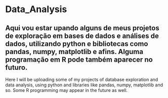 # Data_Analysis
Aqui vou estar upando alguns de meus projetos de exploração em bases de dados e análises de dados, utilizando python e bibliotecas como pandas, numpy, matplotlib e afins. Alguma programação em R pode também aparecer no futuro.
-----------
Here I will be uploading some of my projects of database exploration and data analysis, using python and libraries like pandas, numpy, matplotlib and so. Some R programming may appear in the future as well.
